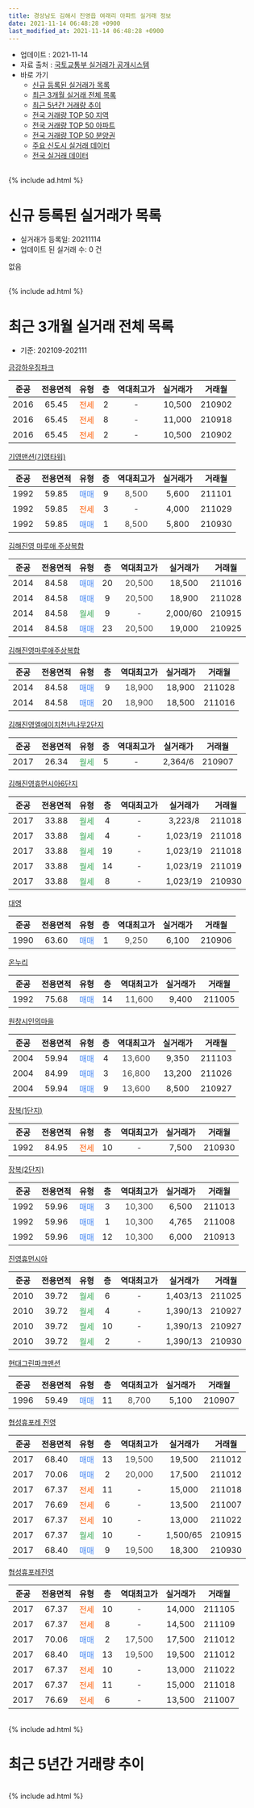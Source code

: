 ```yaml
---
title: 경상남도 김해시 진영읍 여래리 아파트 실거래 정보
date: 2021-11-14 06:48:28 +0900
last_modified_at: 2021-11-14 06:48:28 +0900
---
```


* 업데이트 : 2021-11-14
* 자료 출처 : [국토교통부 실거래가 공개시스템](http://rt.molit.go.kr)
* 바로 가기
    * [신규 등록된 실거래가 목록](#신규-등록된-실거래가-목록)
    * [최근 3개월 실거래 전체 목록](#최근-3개월-실거래-전체-목록)
    * [최근 5년간 거래량 추이](#최근-5년간-거래량-추이)
    * [전국 거래량 TOP 50 지역](https://inasie.github.io/apt-trade-info/최근-3개월-전국에서-가장-거래가-많이-발생한-지역)
    * [전국 거래량 TOP 50 아파트](https://inasie.github.io/apt-trade-info/최근-3개월-전국에서-가장-거래가-많이-발생한-아파트)
    * [전국 거래량 TOP 50 분양권](https://inasie.github.io/apt-trade-info/최근-3개월-전국에서-가장-거래가-많이-발생한-분양권)
    * [주요 신도시 실거래 데이터](https://inasie.github.io/apt-trade-info/주요-신도시)
    * [전국 실거래 데이터](https://inasie.github.io/apt-trade-info/전국)
<br>
{% include ad.html %}
<br>

# 신규 등록된 실거래가 목록
* 실거래가 등록일: 20211114
* 업데이트 된 실거래 수: 0 건

없음

<br>
{% include ad.html %}
<br>

# 최근 3개월 실거래 전체 목록
* 기준: 202109-202111


[금강하우징파크](https://search.naver.com/search.naver?query=%EA%B2%BD%EC%83%81%EB%82%A8%EB%8F%84+%EA%B9%80%ED%95%B4%EC%8B%9C+%EC%A7%84%EC%98%81%EC%9D%8D+%EC%97%AC%EB%9E%98%EB%A6%AC+%EA%B8%88%EA%B0%95%ED%95%98%EC%9A%B0%EC%A7%95%ED%8C%8C%ED%81%AC)

|준공|전용면적|유형|층|역대최고가|실거래가|거래월|
|:---:|:---:|:---:|:---:|:---:|:---:|:---:|
|2016|65.45|<span style="color:#ff5a00">전세</span>|2|<span style="color:#444444">-</span>|10,500|210902|
|2016|65.45|<span style="color:#ff5a00">전세</span>|8|<span style="color:#444444">-</span>|11,000|210918|
|2016|65.45|<span style="color:#ff5a00">전세</span>|2|<span style="color:#444444">-</span>|10,500|210902|

[기영맨션(기영타워)](https://search.naver.com/search.naver?query=%EA%B2%BD%EC%83%81%EB%82%A8%EB%8F%84+%EA%B9%80%ED%95%B4%EC%8B%9C+%EC%A7%84%EC%98%81%EC%9D%8D+%EC%97%AC%EB%9E%98%EB%A6%AC+%EA%B8%B0%EC%98%81%EB%A7%A8%EC%85%98%28%EA%B8%B0%EC%98%81%ED%83%80%EC%9B%8C%29)

|준공|전용면적|유형|층|역대최고가|실거래가|거래월|
|:---:|:---:|:---:|:---:|:---:|:---:|:---:|
|1992|59.85|<span style="color:#4285f3">매매</span>|9|<span style="color:#444444">8,500</span>|5,600|211101|
|1992|59.85|<span style="color:#ff5a00">전세</span>|3|<span style="color:#444444">-</span>|4,000|211029|
|1992|59.85|<span style="color:#4285f3">매매</span>|1|<span style="color:#444444">8,500</span>|5,800|210930|

[김해진영 마루애 주상복합](https://search.naver.com/search.naver?query=%EA%B2%BD%EC%83%81%EB%82%A8%EB%8F%84+%EA%B9%80%ED%95%B4%EC%8B%9C+%EC%A7%84%EC%98%81%EC%9D%8D+%EC%97%AC%EB%9E%98%EB%A6%AC+%EA%B9%80%ED%95%B4%EC%A7%84%EC%98%81+%EB%A7%88%EB%A3%A8%EC%95%A0+%EC%A3%BC%EC%83%81%EB%B3%B5%ED%95%A9)

|준공|전용면적|유형|층|역대최고가|실거래가|거래월|
|:---:|:---:|:---:|:---:|:---:|:---:|:---:|
|2014|84.58|<span style="color:#4285f3">매매</span>|20|<span style="color:#444444">20,500</span>|18,500|211016|
|2014|84.58|<span style="color:#4285f3">매매</span>|9|<span style="color:#444444">20,500</span>|18,900|211028|
|2014|84.58|<span style="color:#34a853">월세</span>|9|<span style="color:#444444">-</span>|2,000/60|210915|
|2014|84.58|<span style="color:#4285f3">매매</span>|23|<span style="color:#444444">20,500</span>|19,000|210925|

[김해진영마루애주상복합](https://search.naver.com/search.naver?query=%EA%B2%BD%EC%83%81%EB%82%A8%EB%8F%84+%EA%B9%80%ED%95%B4%EC%8B%9C+%EC%A7%84%EC%98%81%EC%9D%8D+%EC%97%AC%EB%9E%98%EB%A6%AC+%EA%B9%80%ED%95%B4%EC%A7%84%EC%98%81%EB%A7%88%EB%A3%A8%EC%95%A0%EC%A3%BC%EC%83%81%EB%B3%B5%ED%95%A9)

|준공|전용면적|유형|층|역대최고가|실거래가|거래월|
|:---:|:---:|:---:|:---:|:---:|:---:|:---:|
|2014|84.58|<span style="color:#4285f3">매매</span>|9|<span style="color:#444444">18,900</span>|18,900|211028|
|2014|84.58|<span style="color:#4285f3">매매</span>|20|<span style="color:#444444">18,900</span>|18,500|211016|

[김해진영엘에이치천년나무2단지](https://search.naver.com/search.naver?query=%EA%B2%BD%EC%83%81%EB%82%A8%EB%8F%84+%EA%B9%80%ED%95%B4%EC%8B%9C+%EC%A7%84%EC%98%81%EC%9D%8D+%EC%97%AC%EB%9E%98%EB%A6%AC+%EA%B9%80%ED%95%B4%EC%A7%84%EC%98%81%EC%97%98%EC%97%90%EC%9D%B4%EC%B9%98%EC%B2%9C%EB%85%84%EB%82%98%EB%AC%B42%EB%8B%A8%EC%A7%80)

|준공|전용면적|유형|층|역대최고가|실거래가|거래월|
|:---:|:---:|:---:|:---:|:---:|:---:|:---:|
|2017|26.34|<span style="color:#34a853">월세</span>|5|<span style="color:#444444">-</span>|2,364/6|210907|

[김해진영휴먼시아6단지](https://search.naver.com/search.naver?query=%EA%B2%BD%EC%83%81%EB%82%A8%EB%8F%84+%EA%B9%80%ED%95%B4%EC%8B%9C+%EC%A7%84%EC%98%81%EC%9D%8D+%EC%97%AC%EB%9E%98%EB%A6%AC+%EA%B9%80%ED%95%B4%EC%A7%84%EC%98%81%ED%9C%B4%EB%A8%BC%EC%8B%9C%EC%95%846%EB%8B%A8%EC%A7%80)

|준공|전용면적|유형|층|역대최고가|실거래가|거래월|
|:---:|:---:|:---:|:---:|:---:|:---:|:---:|
|2017|33.88|<span style="color:#34a853">월세</span>|4|<span style="color:#444444">-</span>|3,223/8|211018|
|2017|33.88|<span style="color:#34a853">월세</span>|4|<span style="color:#444444">-</span>|1,023/19|211018|
|2017|33.88|<span style="color:#34a853">월세</span>|19|<span style="color:#444444">-</span>|1,023/19|211018|
|2017|33.88|<span style="color:#34a853">월세</span>|14|<span style="color:#444444">-</span>|1,023/19|211019|
|2017|33.88|<span style="color:#34a853">월세</span>|8|<span style="color:#444444">-</span>|1,023/19|210930|

[대영](https://search.naver.com/search.naver?query=%EA%B2%BD%EC%83%81%EB%82%A8%EB%8F%84+%EA%B9%80%ED%95%B4%EC%8B%9C+%EC%A7%84%EC%98%81%EC%9D%8D+%EC%97%AC%EB%9E%98%EB%A6%AC+%EB%8C%80%EC%98%81)

|준공|전용면적|유형|층|역대최고가|실거래가|거래월|
|:---:|:---:|:---:|:---:|:---:|:---:|:---:|
|1990|63.60|<span style="color:#4285f3">매매</span>|1|<span style="color:#444444">9,250</span>|6,100|210906|

[온누리](https://search.naver.com/search.naver?query=%EA%B2%BD%EC%83%81%EB%82%A8%EB%8F%84+%EA%B9%80%ED%95%B4%EC%8B%9C+%EC%A7%84%EC%98%81%EC%9D%8D+%EC%97%AC%EB%9E%98%EB%A6%AC+%EC%98%A8%EB%88%84%EB%A6%AC)

|준공|전용면적|유형|층|역대최고가|실거래가|거래월|
|:---:|:---:|:---:|:---:|:---:|:---:|:---:|
|1992|75.68|<span style="color:#4285f3">매매</span>|14|<span style="color:#444444">11,600</span>|9,400|211005|

[원창시인의마을](https://search.naver.com/search.naver?query=%EA%B2%BD%EC%83%81%EB%82%A8%EB%8F%84+%EA%B9%80%ED%95%B4%EC%8B%9C+%EC%A7%84%EC%98%81%EC%9D%8D+%EC%97%AC%EB%9E%98%EB%A6%AC+%EC%9B%90%EC%B0%BD%EC%8B%9C%EC%9D%B8%EC%9D%98%EB%A7%88%EC%9D%84)

|준공|전용면적|유형|층|역대최고가|실거래가|거래월|
|:---:|:---:|:---:|:---:|:---:|:---:|:---:|
|2004|59.94|<span style="color:#4285f3">매매</span>|4|<span style="color:#444444">13,600</span>|9,350|211103|
|2004|84.99|<span style="color:#4285f3">매매</span>|3|<span style="color:#444444">16,800</span>|13,200|211026|
|2004|59.94|<span style="color:#4285f3">매매</span>|9|<span style="color:#444444">13,600</span>|8,500|210927|

[장복(1단지)](https://search.naver.com/search.naver?query=%EA%B2%BD%EC%83%81%EB%82%A8%EB%8F%84+%EA%B9%80%ED%95%B4%EC%8B%9C+%EC%A7%84%EC%98%81%EC%9D%8D+%EC%97%AC%EB%9E%98%EB%A6%AC+%EC%9E%A5%EB%B3%B5%281%EB%8B%A8%EC%A7%80%29)

|준공|전용면적|유형|층|역대최고가|실거래가|거래월|
|:---:|:---:|:---:|:---:|:---:|:---:|:---:|
|1992|84.95|<span style="color:#ff5a00">전세</span>|10|<span style="color:#444444">-</span>|7,500|210930|

[장복(2단지)](https://search.naver.com/search.naver?query=%EA%B2%BD%EC%83%81%EB%82%A8%EB%8F%84+%EA%B9%80%ED%95%B4%EC%8B%9C+%EC%A7%84%EC%98%81%EC%9D%8D+%EC%97%AC%EB%9E%98%EB%A6%AC+%EC%9E%A5%EB%B3%B5%282%EB%8B%A8%EC%A7%80%29)

|준공|전용면적|유형|층|역대최고가|실거래가|거래월|
|:---:|:---:|:---:|:---:|:---:|:---:|:---:|
|1992|59.96|<span style="color:#4285f3">매매</span>|3|<span style="color:#444444">10,300</span>|6,500|211013|
|1992|59.96|<span style="color:#4285f3">매매</span>|1|<span style="color:#444444">10,300</span>|4,765|211008|
|1992|59.96|<span style="color:#4285f3">매매</span>|12|<span style="color:#444444">10,300</span>|6,000|210913|

[진영휴먼시아](https://search.naver.com/search.naver?query=%EA%B2%BD%EC%83%81%EB%82%A8%EB%8F%84+%EA%B9%80%ED%95%B4%EC%8B%9C+%EC%A7%84%EC%98%81%EC%9D%8D+%EC%97%AC%EB%9E%98%EB%A6%AC+%EC%A7%84%EC%98%81%ED%9C%B4%EB%A8%BC%EC%8B%9C%EC%95%84)

|준공|전용면적|유형|층|역대최고가|실거래가|거래월|
|:---:|:---:|:---:|:---:|:---:|:---:|:---:|
|2010|39.72|<span style="color:#34a853">월세</span>|6|<span style="color:#444444">-</span>|1,403/13|211025|
|2010|39.72|<span style="color:#34a853">월세</span>|4|<span style="color:#444444">-</span>|1,390/13|210927|
|2010|39.72|<span style="color:#34a853">월세</span>|10|<span style="color:#444444">-</span>|1,390/13|210927|
|2010|39.72|<span style="color:#34a853">월세</span>|2|<span style="color:#444444">-</span>|1,390/13|210930|

[현대그린파크맨션](https://search.naver.com/search.naver?query=%EA%B2%BD%EC%83%81%EB%82%A8%EB%8F%84+%EA%B9%80%ED%95%B4%EC%8B%9C+%EC%A7%84%EC%98%81%EC%9D%8D+%EC%97%AC%EB%9E%98%EB%A6%AC+%ED%98%84%EB%8C%80%EA%B7%B8%EB%A6%B0%ED%8C%8C%ED%81%AC%EB%A7%A8%EC%85%98)

|준공|전용면적|유형|층|역대최고가|실거래가|거래월|
|:---:|:---:|:---:|:---:|:---:|:---:|:---:|
|1996|59.49|<span style="color:#4285f3">매매</span>|11|<span style="color:#444444">8,700</span>|5,100|210907|

[협성휴포레 진영](https://search.naver.com/search.naver?query=%EA%B2%BD%EC%83%81%EB%82%A8%EB%8F%84+%EA%B9%80%ED%95%B4%EC%8B%9C+%EC%A7%84%EC%98%81%EC%9D%8D+%EC%97%AC%EB%9E%98%EB%A6%AC+%ED%98%91%EC%84%B1%ED%9C%B4%ED%8F%AC%EB%A0%88+%EC%A7%84%EC%98%81)

|준공|전용면적|유형|층|역대최고가|실거래가|거래월|
|:---:|:---:|:---:|:---:|:---:|:---:|:---:|
|2017|68.40|<span style="color:#4285f3">매매</span>|13|<span style="color:#444444">19,500</span>|19,500|211012|
|2017|70.06|<span style="color:#4285f3">매매</span>|2|<span style="color:#444444">20,000</span>|17,500|211012|
|2017|67.37|<span style="color:#ff5a00">전세</span>|11|<span style="color:#444444">-</span>|15,000|211018|
|2017|76.69|<span style="color:#ff5a00">전세</span>|6|<span style="color:#444444">-</span>|13,500|211007|
|2017|67.37|<span style="color:#ff5a00">전세</span>|10|<span style="color:#444444">-</span>|13,000|211022|
|2017|67.37|<span style="color:#34a853">월세</span>|10|<span style="color:#444444">-</span>|1,500/65|210915|
|2017|68.40|<span style="color:#4285f3">매매</span>|9|<span style="color:#444444">19,500</span>|18,300|210930|

[협성휴포레진영](https://search.naver.com/search.naver?query=%EA%B2%BD%EC%83%81%EB%82%A8%EB%8F%84+%EA%B9%80%ED%95%B4%EC%8B%9C+%EC%A7%84%EC%98%81%EC%9D%8D+%EC%97%AC%EB%9E%98%EB%A6%AC+%ED%98%91%EC%84%B1%ED%9C%B4%ED%8F%AC%EB%A0%88%EC%A7%84%EC%98%81)

|준공|전용면적|유형|층|역대최고가|실거래가|거래월|
|:---:|:---:|:---:|:---:|:---:|:---:|:---:|
|2017|67.37|<span style="color:#ff5a00">전세</span>|10|<span style="color:#444444">-</span>|14,000|211105|
|2017|67.37|<span style="color:#ff5a00">전세</span>|8|<span style="color:#444444">-</span>|14,500|211109|
|2017|70.06|<span style="color:#4285f3">매매</span>|2|<span style="color:#444444">17,500</span>|17,500|211012|
|2017|68.40|<span style="color:#4285f3">매매</span>|13|<span style="color:#444444">19,500</span>|19,500|211012|
|2017|67.37|<span style="color:#ff5a00">전세</span>|10|<span style="color:#444444">-</span>|13,000|211022|
|2017|67.37|<span style="color:#ff5a00">전세</span>|11|<span style="color:#444444">-</span>|15,000|211018|
|2017|76.69|<span style="color:#ff5a00">전세</span>|6|<span style="color:#444444">-</span>|13,500|211007|


<br>
{% include ad.html %}
<br>

# 최근 5년간 거래량 추이


<div style="width:100%;">
    <canvas id="deal_progress" height="200"></canvas>
</div>

<script>
new Chart(document.getElementById("deal_progress"), {
    type: 'line',
    data: {
        labels: ['201611','201612','201701','201702','201703','201704','201705','201706','201707','201708','201709','201710','201711','201712','201801','201802','201803','201804','201805','201806','201807','201808','201809','201810','201811','201812','201901','201902','201903','201904','201905','201906','201907','201908','201909','201910','201911','201912','202001','202002','202003','202004','202005','202006','202007','202008','202009','202010','202011','202012','202101','202102','202103','202104','202105','202106','202107','202108','202109','202110','202111'],
        datasets: [{
            label: '매매',
            pointRadius: 1,
            data: [11, 6, 4, 4, 1, 10, 5, 8, 9, 5, 5, 7, 13, 13, 8, 5, 7, 2, 3, 4, 4, 8, 1, 4, 6, 1, 2, 8, 7, 4, 7, 3, 6, 5, 4, 11, 40, 17, 5, 9, 7, 9, 13, 19, 12, 6, 18, 14, 13, 24, 19, 17, 19, 33, 49, 13, 11, 8, 7, 12, 2],
            borderColor: "rgba(255, 201, 14, 1)",
            backgroundColor: "rgba(255, 201, 14, 0.5)",
            fill: false,
            lineTension: 0
        },{
            label: '전월세',
            pointRadius: 1,
            data: [2, 6, 12, 5, 23, 50, 55, 84, 29, 12, 11, 5, 36, 69, 42, 33, 26, 51, 44, 19, 22, 19, 12, 18, 30, 10, 15, 18, 9, 18, 19, 43, 23, 14, 21, 24, 19, 16, 28, 63, 47, 52, 32, 30, 4, 11, 18, 29, 25, 30, 17, 12, 11, 47, 34, 30, 10, 10, 11, 12, 2],
            borderColor: "rgba(0, 141, 185, 1)",
            backgroundColor: "rgba(0, 141, 185, 0.5)",
            fill: false,
            lineTension: 0
        }
        ]
    },
    options: {
        responsive: true,
        title: {
            display: false
        },
        tooltips: {
            mode: 'index',
            intersect: false
        },
        hover: {
            mode: 'nearest',
            intersect: true
        },
        scales: {
            xAxes: [{
                display: true,
                scaleLabel: {
                    display: true,
                    labelString: '년/월'
                }
            }],
            yAxes: [{
                display: true,
                ticks: {
                    suggestedMin: 0,
                },
                scaleLabel: {
                    display: true,
                    labelString: '실거래 수'
                }
            }]
        }
    }
});

</script>


<br>
{% include ad.html %}
<br>

